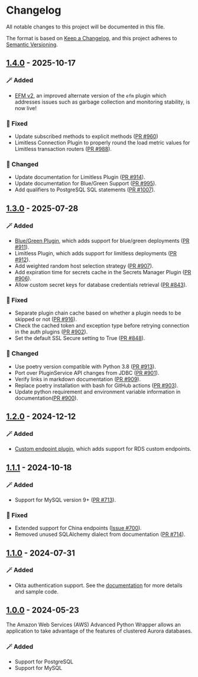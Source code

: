 # Changelog
All notable changes to this project will be documented in this file.

The format is based on [Keep a Changelog](https://keepachangelog.com/en/1.0.0/), and this project adheres to [Semantic Versioning](https://semver.org/#semantic-versioning-200).

## [1.4.0] - 2025-10-17
### :magic_wand: Added
* [EFM v2](https://github.com/aws/aws-advanced-python-wrapper/blob/main/docs/using-the-python-driver/using-plugins/UsingTheHostMonitoringPlugin.md#host-monitoring-plugin-v2), an improved alternate version of the `efm` plugin which addresses issues such as garbage collection and monitoring stability, is now live!

### :bug: Fixed
* Update subscribed methods to explicit methods ([PR #960](https://github.com/aws/aws-advanced-python-wrapper/pull/960))
* Limitless Connection Plugin to properly round the load metric values for Limitless transaction routers ([PR #988](https://github.com/aws/aws-advanced-python-wrapper/pull/988)).

### :crab: Changed
* Update documentation for Limitless Plugin ([PR #914](https://github.com/aws/aws-advanced-python-wrapper/pull/914)).
* Update documentation for Blue/Green Support ([PR #995](https://github.com/aws/aws-advanced-python-wrapper/pull/995)).
* Add qualifiers to PostgreSQL SQL statements ([PR #1007](https://github.com/aws/aws-advanced-python-wrapper/pull/1007)).

## [1.3.0] - 2025-07-28
### :magic_wand: Added
* [Blue/Green Plugin](https://github.com/aws/aws-advanced-python-wrapper/blob/main/docs/using-the-python-driver/using-plugins/UsingTheBlueGreenPlugin.md), which adds support for blue/green deployments ([PR #911](https://github.com/aws/aws-advanced-python-wrapper/pull/911)).
* Limitless Plugin, which adds support for limitless deployments ([PR #912](https://github.com/aws/aws-advanced-python-wrapper/pull/912)).
* Add weighted random host selection strategy ([PR #907](https://github.com/aws/aws-advanced-python-wrapper/pull/907)).
* Add expiration time for secrets cache in the Secrets Manager Plugin ([PR #906](https://github.com/aws/aws-advanced-python-wrapper/pull/906)).
* Allow custom secret keys for database credentials retrieval ([PR #843](https://github.com/aws/aws-advanced-python-wrapper/pull/843)).

### :bug: Fixed
* Separate plugin chain cache based on whether a plugin needs to be skipped or not ([PR #916](https://github.com/aws/aws-advanced-python-wrapper/pull/916)).
* Check the cached token and exception type before retrying connection in the auth plugins ([PR #902](https://github.com/aws/aws-advanced-python-wrapper/pull/902)).
* Set the default SSL Secure setting to True ([PR #848](https://github.com/aws/aws-advanced-python-wrapper/pull/848)).

### :crab: Changed
* Use poetry version compatible with Python 3.8 ([PR #913](https://github.com/aws/aws-advanced-python-wrapper/pull/913)).
* Port over PluginService API changes from JDBC ([PR #901](https://github.com/aws/aws-advanced-python-wrapper/pull/901)).
* Verify links in markdown documentation ([PR #909](https://github.com/aws/aws-advanced-python-wrapper/pull/909)).
* Replace poetry installation with bash for GitHub actions ([PR #903](https://github.com/aws/aws-advanced-python-wrapper/pull/903)).
* Update python requirement and environment variable information in documentation([PR #900](https://github.com/aws/aws-advanced-python-wrapper/pull/900)).

## [1.2.0] - 2024-12-12
### :magic_wand: Added
* [Custom endpoint plugin](https://github.com/aws/aws-advanced-python-wrapper/blob/main/docs/using-the-python-driver/using-plugins/UsingTheCustomEndpointPlugin.md), which adds support for RDS custom endpoints.

## [1.1.1] - 2024-10-18
### :magic_wand: Added
* Support for MySQL version 9+ ([PR #713](https://github.com/aws/aws-advanced-python-wrapper/pull/713)).

### :bug: Fixed
* Extended support for China endpoints ([Issue #700](https://github.com/aws/aws-advanced-python-wrapper/issues/700)).
* Removed unused SQLAlchemy dialect from documentation ([PR #714](https://github.com/aws/aws-advanced-python-wrapper/pull/714)).

## [1.1.0] - 2024-07-31
### :magic_wand: Added
* Okta authentication support. See the [documentation](./docs/using-the-python-driver/using-plugins/UsingTheOktaAuthenticationPlugin.md) for more details and sample code.

## [1.0.0] - 2024-05-23
The Amazon Web Services (AWS) Advanced Python Wrapper allows an application to take advantage of the features of clustered Aurora databases.

### :magic_wand: Added
* Support for PostgreSQL
* Support for MySQL

[1.4.0]: https://github.com/aws/aws-advanced-python-wrapper/compare/1.3.0...1.4.0
[1.3.0]: https://github.com/aws/aws-advanced-python-wrapper/compare/1.2.0...1.3.0
[1.2.0]: https://github.com/aws/aws-advanced-python-wrapper/compare/1.1.1...1.2.0
[1.1.1]: https://github.com/aws/aws-advanced-python-wrapper/compare/1.1.0...1.1.1
[1.1.0]: https://github.com/aws/aws-advanced-python-wrapper/compare/1.0.0...1.1.0
[1.0.0]: https://github.com/aws/aws-advanced-python-wrapper/releases/tag/1.0.0
